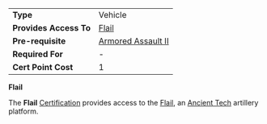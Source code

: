 |                        |                                             |
| ---------------------- | ------------------------------------------- |
| **Type**               | Vehicle                                     |
| **Provides Access To** | [Flail](../vehicles/Flail.md)               |
| **Pre-requisite**      | [Armored Assault II](Armored_Assault_II.md) |
| **Required For**       | \-                                          |
| **Cert Point Cost**    | 1                                           |

**Flail**

The **Flail** [Certification](Certification.md) provides access to the
[Flail](../vehicles/Flail.md), an
[Ancient Tech](../terminology/Ancient_Technology.md) artillery platform.
